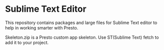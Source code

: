 Sublime Text Editor
============

This repository contains packages and large files for Sublime Text editor to help in working smarter with Presto.

Skeleton.zip is a Presto custom app skeleton. Use ST(Sublime Text) fetch to add it to your project.
